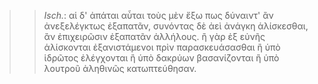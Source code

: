 

>>  *Isch.*: αἱ δ' ἀπάται αὗται τοὺς μὲν ἔξω πως δύναιντ' ἂν ἀνεξελέγκτως ἐξαπατᾶν, συνόντας δὲ ἀεὶ ἀνάγκη ἁλίσκεσθαι, ἂν ἐπιχειρῶσιν ἐξαπατᾶν ἀλλήλους. ἢ γὰρ ἐξ εὐνῆς ἁλίσκονται ἐξανιστάμενοι πρὶν παρασκευάσασθαι ἢ ὑπὸ ἱδρῶτος ἐλέγχονται ἢ ὑπὸ δακρύων βασανίζονται ἢ ὑπὸ λουτροῦ ἀληθινῶς κατωπτεύθησαν.